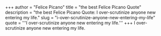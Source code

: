 +++
author = "Felice Picano"
title = "the best Felice Picano Quote"
description = "the best Felice Picano Quote: I over-scrutinize anyone new entering my life."
slug = "i-over-scrutinize-anyone-new-entering-my-life"
quote = '''I over-scrutinize anyone new entering my life.'''
+++
I over-scrutinize anyone new entering my life.
